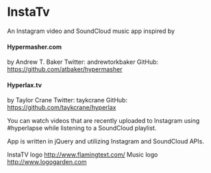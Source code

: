 # InstaTv

An Instagram video and SoundCloud music app inspired by

#### Hypermasher.com
by
Andrew T. Baker
Twitter: andrewtorkbaker
GitHub: https://github.com/atbaker/hypermasher

#### Hyperlax.tv
by
Taylor Crane
Twitter: taykcrane
GitHub: https://github.com/taykcrane/hyperlax

You can watch videos that are recently uploaded to Instagram using #hyperlapse while listening to a SoundCloud playlist.

App is written in jQuery and utilizing Instagram and SoundCloud APIs.

InstaTV logo http://www.flamingtext.com/
Music logo http://www.logogarden.com
